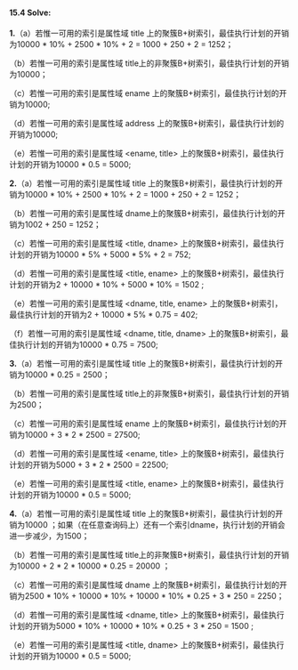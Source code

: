 #### 15.4 Solve:

**1.**（a）若惟一可用的索引是属性域 title 上的聚簇B+树索引，最佳执行计划的开销为10000 * 10% + 2500 * 10%  + 2 = 1000 + 250 + 2 = 1252；

（b）若惟一可用的索引是属性域 title上的非聚簇B+树索引，最佳执行计划的开销为10000；

（c）若惟一可用的索引是属性域 ename 上的聚簇B+树索引，最佳执行计划的开销为10000;

（d）若惟一可用的索引是属性域 address 上的聚簇B+树索引，最佳执行计划的开销为10000;

（e）若惟一可用的索引是属性域 <ename, title> 上的聚簇B+树索引，最佳执行计划的开销为10000 * 0.5 = 5000;

**2.**（a）若惟一可用的索引是属性域 title 上的聚簇B+树索引，最佳执行计划的开销为10000 * 10% + 2500 * 10%  + 2 = 1000 + 250 + 2 = 1252；

（b）若惟一可用的索引是属性域 dname上的聚簇B+树索引，最佳执行计划的开销为1002 + 250 = 1252；

（c）若惟一可用的索引是属性域 <title, dname> 上的聚簇B+树索引，最佳执行计划的开销为10000 * 5% + 5000 * 5%  + 2 = 752;

（d）若惟一可用的索引是属性域 <title, ename> 上的聚簇B+树索引，最佳执行计划的开销为2 + 10000 * 10% + 5000 * 10% = 1502 ;

（e）若惟一可用的索引是属性域 <dname, title, ename> 上的聚簇B+树索引，最佳执行计划的开销为2 + 10000 * 5% * 0.75 = 402;

（f）若惟一可用的索引是属性域 <dname, title, dname> 上的聚簇B+树索引，最佳执行计划的开销为10000 * 0.75 = 7500;

**3.**（a）若惟一可用的索引是属性域 title 上的聚簇B+树索引，最佳执行计划的开销为10000 * 0.25 = 2500；

（b）若惟一可用的索引是属性域 title上的非聚簇B+树索引，最佳执行计划的开销为2500；

（c）若惟一可用的索引是属性域 ename 上的聚簇B+树索引，最佳执行计划的开销为10000 + 3 * 2 * 2500 = 27500;

（d）若惟一可用的索引是属性域 <ename, title> 上的聚簇B+树索引，最佳执行计划的开销为5000 + 3 * 2 * 2500 = 22500;

（e）若惟一可用的索引是属性域 <title, ename> 上的聚簇B+树索引，最佳执行计划的开销为10000 * 0.5 = 5000;

**4.**（a）若惟一可用的索引是属性域 title 上的聚簇B+树索引，最佳执行计划的开销为10000 ；如果（在任意查询码上）还有一个索引dname，执行计划的开销会进一步减少，为1500；

（b）若惟一可用的索引是属性域 title上的非聚簇B+树索引，最佳执行计划的开销为10000 + 2 * 2 * 10000 * 0.25 = 20000 ；

（c）若惟一可用的索引是属性域 dname 上的聚簇B+树索引，最佳执行计划的开销为2500 * 10% + 10000 * 10% + 10000 * 10% * 0.25 + 3 * 250 = 2250；

（d）若惟一可用的索引是属性域 <dname, title>  上的聚簇B+树索引，最佳执行计划的开销为5000 * 10% + 10000 * 10% * 0.25 + 3 * 250 = 1500 ;

（e）若惟一可用的索引是属性域 <title, dname> 上的聚簇B+树索引，最佳执行计划的开销为10000 * 0.5 = 5000;

